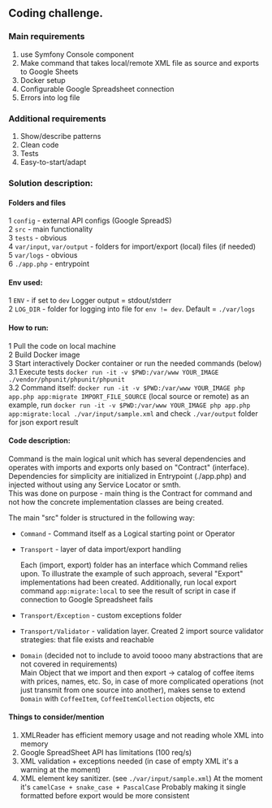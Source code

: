 ## Coding challenge.

### Main requirements
1. use Symfony Console component
2. Make command that takes local/remote XML file as source and exports to Google Sheets
3. Docker setup
4. Configurable Google Spreadsheet connection
5. Errors into log file

### Additional requirements
 
1. Show/describe patterns
2. Clean code
3. Tests
4. Easy-to-start/adapt

### Solution description:

#### Folders and files
   1 `config` - external API configs (Google SpreadS)     
   2 `src` - main functionality       
   3 `tests` - obvious        
   4 `var/input`, `var/output` - folders for import/export (local) files (if needed)  
   5 `var/logs` - obvious   
   6 `./app.php` - entrypoint
   
#### Env used:        
   1 `ENV` - if set to `dev` Logger output = stdout/stderr        
   2 `LOG_DIR` - folder for logging into file for `env != dev`. Default = `./var/logs`
   
#### How to run:      
   1 Pull the code on local machine   
   2 Build Docker image   
   3 Start interactively Docker container or run the needed commands (below)          
        3.1 Execute tests `docker run -it -v $PWD:/var/www YOUR_IMAGE ./vendor/phpunit/phpunit/phpunit`   
        3.2 Command itself:  `docker run -it -v $PWD:/var/www YOUR_IMAGE php app.php app:migrate IMPORT_FILE_SOURCE` (local source or remote)
        as an example, run `docker run -it -v $PWD:/var/www YOUR_IMAGE php app.php app:migrate:local ./var/input/sample.xml`
        and check `./var/output` folder for json export result

#### Code description:

Command is the main logical unit which has several dependencies and operates with
imports and exports only based on "Contract" (interface).   
Dependencies for simplicity are initialized in Entrypoint (./app.php) and injected without using any Service Locator or smth.   
This was done on purpose - main thing is the Contract for command and 
not how the concrete implementation classes are being created.

The main "src" folder is structured in the following way:

- `Command` - Command itself as a Logical starting point or Operator
- `Transport` - layer of data import/export handling
  
  Each (import, export) folder has an interface which Command relies upon.
  To illustrate the example of such approach, several "Export" implementations had been created.
  Additionally, run local export command `app:migrate:local` to see the result of script
  in case if connection to Google Spreadsheet fails
  
- `Transport/Exception` - custom exceptions folder
- `Transport/Validator` - validation layer. Created 2 import source validator strategies: that file exists and reachable
- `Domain` (decided not to include to avoid toooo many abstractions that are not covered in requirements)       
    Main Object that we import and then export -> catalog of coffee items with prices, names, etc.
    So, in case of more complicated operations (not just transmit from one source into another), makes sense to
  extend `Domain` with `CoffeeItem`, `CoffeeItemCollection` objects, etc
  
#### Things to consider/mention

1. XMLReader has efficient memory usage and not reading whole XML into memory
2. Google SpreadSheet API has limitations (100 req/s)
3. XML validation + exceptions needed (in case of empty XML it's a warning at the moment)
2. XML element key sanitizer. (see `./var/input/sample.xml`) 
    At the moment it's `camelCase + snake_case + PascalCase`
    Probably making it single formatted before export would be more consistent